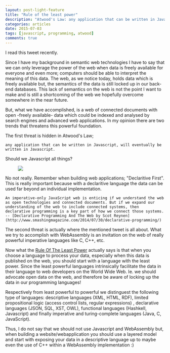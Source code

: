 ```yaml
---
layout: post-light-feature
title: "Rule of the least power"
description: "Atwood's Law: any application that can be written in JavaScript, will eventually be written in JavaScript"
categories: articles
date: 2015-07-03
tags: [javascript, programming, atwood]
comments: true
---
```



I read this tweet recently. 

Since I have my background in semantic web technologies I have to say that we can only leverage the power of the web when data is freely available for everyone and even more; computers should be able to interpret the meaning of this data. The web, as we notice today, holds data which is freely available but, the semantics of the data is still locked up in our back-end databases. This lack of semantics on the web is not the point I want to make and is still a shortcoming of the web we hopefully overcome somewhere in the near future.

But, what we have accomplished, is a web of connected documents with open -freely available- data which could be indexed and analysed by search engines and advanced web applications. In my opinion there are two trends that threatens this powerful foundation.

The first threat is hidden in Atwood's Law;

```
any application that can be written in Javascript, will eventually be written in Javascript.
```

Should we Javascript all things?

<figure>
	<img src="http://www.quickmeme.com/img/8d/8d30a19413145512ad5a05c46ec0da545df5ed79e113fcf076dc03c7514eb631.jpg">
</figure>

No not really. Remember when building web applications; "Declaritive First". This is really important because with a declaritive language the data can be used far beyond an individual implementation.

```
An imperative-only JavaScript web is enticing if we understand the web as open technologies and connected documents. But if we expand our understanding of the web to include connected systems, then declarative programming is a key part of how we connect those systems. -- [Declarative Programming And The Web by Scot Reynen](http://www.smashingmagazine.com/2014/07/30/declarative-programming/)
```

The second threat is actually where the mentioned tweet is all about. What we try to accomplish with WebAssembly is an invitation on the web of really powerful imperative languages like C, C++, etc.

Now what the [Rule Of The Least Power](http://www.w3.org/2001/tag/doc/leastPower.html) actually says is that when you choose a language to process your data, especially when this data is published on the web, you should start with a language with the least power.
Since the least powerful languages intrinsically facilitate the data in their language to web developers on the World Wide Web. Ie. we should advocate open data on the web, and therefore be aware of locking up the data in our programming languages!

Respectively from least powerful to powerful we distinguest the following type of languages: descriptive languages (XML, HTML, RDF), limited propositional logic (access control lists, regular expressions) , declarative languages (JSON, SQL, XST, OWL), functional languages (Hashkell, Javascript) and finally imperative and turing-complete languages (Java, C, JavaScript).

Thus, I do not say that we should not use Javascript and WebAssembly but, when building a website/webapplication you should use a layered model and start with exposing your data in a descriptive language up to maybe even the use of C++ within a WebAssembly implementation :)







